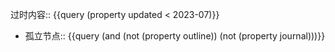 过时内容:: {{query (property updated < 2023-07)}}

- 孤立节点:: {{query (and (not (property outline)) (not (property journal)))}}
